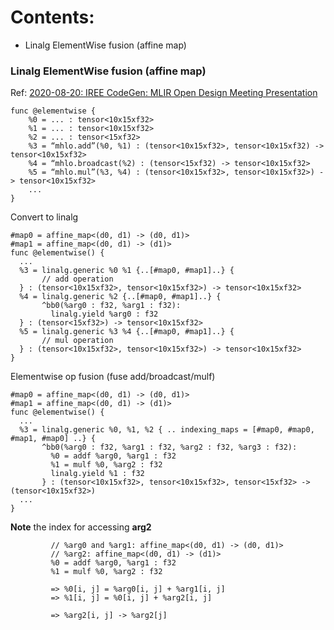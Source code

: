 Contents:
=========
* Linalg ElementWise fusion (affine map)

### Linalg ElementWise fusion (affine map)
Ref: [2020-08-20: IREE CodeGen: MLIR Open Design Meeting Presentation](https://docs.google.com/presentation/d/1NetHjKAOYg49KixY5tELqFp6Zr2v8_ujGzWZ_3xvqC8/edit#slide=id.g91bae7fd94_1_43) 

```mlir
func @elementwise {
    %0 = ... : tensor<10x15xf32>
    %1 = ... : tensor<10x15xf32>
    %2 = ... : tensor<15xf32>
    %3 = “mhlo.add”(%0, %1) : (tensor<10x15xf32>, tensor<10x15xf32) -> tensor<10x15xf32>
    %4 = “mhlo.broadcast(%2) : (tensor<15xf32) -> tensor<10x15xf32>
    %5 = “mhlo.mul”(%3, %4) : (tensor<10x15xf32>, tensor<10x15xf32>) -> tensor<10x15xf32> 
    ...
}
```

Convert to linalg
```mlir
#map0 = affine_map<(d0, d1) -> (d0, d1)>
#map1 = affine_map<(d0, d1) -> (d1)>
func @elementwise() {
  ...
  %3 = linalg.generic %0 %1 {..[#map0, #map1]..} {
       // add operation
  } : (tensor<10x15xf32>, tensor<10x15xf32>) -> tensor<10x15xf32>
  %4 = linalg.generic %2 {..[#map0, #map1]..} {
       ^bb0(%arg0 : f32, %arg1 : f32):
         linalg.yield %arg0 : f32 
  } : (tensor<15xf32>) -> tensor<10x15xf32>
  %5 = linalg.generic %3 %4 {..[#map0, #map1]..} {
       // mul operation
  } : (tensor<10x15xf32>, tensor<10x15xf32>) -> tensor<10x15xf32>
}
```

Elementwise op fusion (fuse add/broadcast/mulf)
```mlir
#map0 = affine_map<(d0, d1) -> (d0, d1)>
#map1 = affine_map<(d0, d1) -> (d1)>
func @elementwise() {
  ...
  %3 = linalg.generic %0, %1, %2 { .. indexing_maps = [#map0, #map0, #map1, #map0] ..} {
       ^bb0(%arg0 : f32, %arg1 : f32, %arg2 : f32, %arg3 : f32):
         %0 = addf %arg0, %arg1 : f32
         %1 = mulf %0, %arg2 : f32
         linalg.yield %1 : f32
       } : (tensor<10x15xf32>, tensor<10x15xf32>, tensor<15xf32> -> (tensor<10x15xf32>)
  ...
}
```

**Note** the index for accessing **arg2**
```mlir
         // %arg0 and %arg1: affine_map<(d0, d1) -> (d0, d1)>
         // %arg2: affine_map<(d0, d1) -> (d1)>
         %0 = addf %arg0, %arg1 : f32
         %1 = mulf %0, %arg2 : f32

         => %0[i, j] = %arg0[i, j] + %arg1[i, j]
         => %1[i, j] = %0[i, j] + %arg2[i, j]

         => %arg2[i, j] -> %arg2[j]
```
